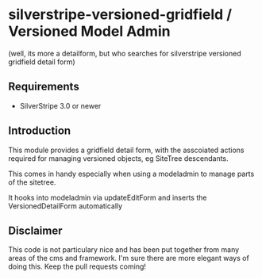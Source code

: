 silverstripe-versioned-gridfield / Versioned Model Admin
===============================
(well, its more a detailform, but who searches for silverstripe versioned gridfield detail form)


## Requirements

 * SilverStripe 3.0 or newer

## Introduction

This module provides a gridfield detail form, with the asscoiated actions required for managing versioned objects, eg SiteTree descendants.

This comes in handy especially when using a modeladmin to manage parts of the sitetree.

It hooks into modeladmin via updateEditForm and inserts the VersionedDetailForm automatically
	
## Disclaimer

This code is not particulary nice and has been put together from many areas of the cms and framework.
I'm sure there are more elegant ways of doing this. Keep the pull requests coming!
